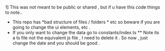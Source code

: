 1] This was not meant to be public or shared , but if u  have this code things to note..
 - This repo has *bad structure of files / folders * etc so beware if you are going to change the ui elements, etc .
 - If you only want to change the data go to constants/index.ts 
   ** Note its a ts file not the equivalent js file , I need to delete it . 
  So now , just change the date and you should be good .